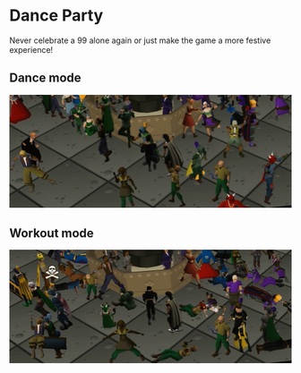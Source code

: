 # Dance Party
Never celebrate a 99 alone again or just make the game a more festive experience!

## Dance mode

![dance-mode](img/dance-mode.gif)

## Workout mode

![workout-mode](img/workout-mode.gif)

